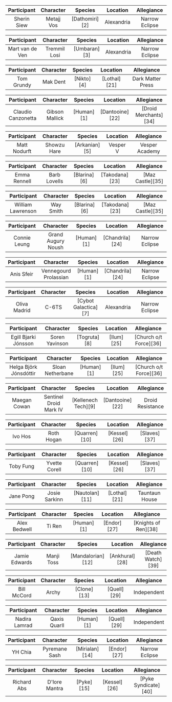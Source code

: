 |       Participant      |        Character       |     Species          |   Location      |        Allegiance       |
|:----------------------:|:----------------------:|:--------------------:|:---------------:|:-----------------------:|
|       Sherin Siew      |       Metajj Vos       |    [Dathomiri][2]    |   Alexandria    |      Narrow Eclipse     |

|       Participant      |        Character       |     Species          |   Location      |        Allegiance       |
|:----------------------:|:----------------------:|:--------------------:|:---------------:|:-----------------------:|
|     Mart van de Ven    |      Tremmil Losi      |     [Umbaran][3]     |   Alexandria    |      Narrow Eclipse     |

|       Participant      |        Character       |     Species          |   Location      |        Allegiance       |
|:----------------------:|:----------------------:|:--------------------:|:---------------:|:-----------------------:|
|       Tom Grundy       |        Mak Dent        |      [Nikto][4]      |   [Lothal][21]  |     Dark Matter Press   |

|       Participant      |        Character       |     Species          |   Location      |        Allegiance       |
|:----------------------:|:----------------------:|:--------------------:|:---------------:|:-----------------------:|
|   Claudio Canzonetta   |     Gibson Mallick     |      [Human][1]      | [Dantooine][22] |   [Droid Merchants][34] |

|       Participant      |        Character       |     Species          |   Location      |        Allegiance       |
|:----------------------:|:----------------------:|:--------------------:|:---------------:|:-----------------------:|
|      Matt Nodurft      |       Showzu Hare      |     [Arkanian][5]    |    Vesper V     |      Vesper Academy     |

|       Participant      |        Character       |     Species          |   Location      |        Allegiance       |
|:----------------------:|:----------------------:|:--------------------:|:---------------:|:-----------------------:|
|      Emma Rennell      |      Barb Lovells      |     [Blarina][6]     |  [Takodana][23] |     [Maz Castle][35]    |

|       Participant      |        Character       |     Species          |   Location      |        Allegiance       |
|:----------------------:|:----------------------:|:--------------------:|:---------------:|:-----------------------:|
|    William Lawrenson   |        Way Smith       |     [Blarina][6]     |  [Takodana][23] |     [Maz Castle][35]    |

|       Participant      |        Character       |     Species          |   Location      |        Allegiance       |
|:----------------------:|:----------------------:|:--------------------:|:---------------:|:-----------------------:|
|      Connie Leung      |   Grand Augury Noush   |      [Human][1]      | [Chandrila][24] |      Narrow Eclipse     |

|       Participant      |        Character       |     Species          |   Location      |        Allegiance       |
|:----------------------:|:----------------------:|:--------------------:|:---------------:|:-----------------------:|
|       Anis Sfeir       |  Vennegourd Prolassian |      [Human][1]      | [Chandrila][24] |      Narrow Eclipse     |

|       Participant      |        Character       |     Species          |   Location      |        Allegiance       |
|:----------------------:|:----------------------:|:--------------------:|:---------------:|:-----------------------:|
|      Oliva Madrid      |          C-6TS         | [Cybot Galactica][7] |   Alexandria    |      Narrow Eclipse     |

|       Participant      |        Character       |     Species          |   Location      |        Allegiance       |
|:----------------------:|:----------------------:|:--------------------:|:---------------:|:-----------------------:|
|  Egill Bjarki Jónsson  |     Soren Yavinson     |     [Togruta][8]     |    [Ilum][25]   |  [Church o/t Force][36] |

|       Participant      |        Character       |     Species          |   Location      |        Allegiance       |
|:----------------------:|:----------------------:|:--------------------:|:---------------:|:-----------------------:|
| Helga Björk Jónsdóttir |    Sloan Netherbane    |      [Human][1]      |    [Ilum][25]   |  [Church o/t Force][36] |

|       Participant      |        Character       |     Species          |   Location      |        Allegiance       |
|:----------------------:|:----------------------:|:--------------------:|:---------------:|:-----------------------:|
|      Maegan Cowan      | Sentinel Droid Mark IV |  [Kellenech Tech][9] |  [Dantooine][22]|     Droid Resistance    |

|       Participant      |        Character       |     Species          |   Location      |        Allegiance       |
|:----------------------:|:----------------------:|:--------------------:|:---------------:|:-----------------------:|
|         Ivo Hos        |       Roth Hogan       |     [Quarren][10]    |   [Kessel][26]  |       [Slaves][37]      |

|       Participant      |        Character       |     Species          |   Location      |        Allegiance       |
|:----------------------:|:----------------------:|:--------------------:|:---------------:|:-----------------------:|
|        Toby Fung       |      Yvette Corell     |     [Quarren][10]    |   [Kessel][26]  |       [Slaves][37]      |

|       Participant      |        Character       |     Species          |   Location      |        Allegiance       |
|:----------------------:|:----------------------:|:--------------------:|:---------------:|:-----------------------:|
|        Jane Pong       |      Josie Sarkinn     |     [Nautolan][11]   |   [Lothal][21]  |      Tauntaun House     |

|       Participant      |        Character       |     Species          |   Location      |        Allegiance       |
|:----------------------:|:----------------------:|:--------------------:|:---------------:|:-----------------------:|
|      Alex Bedwell      |         Ti Ren         |      [Human][1]      |    [Endor][27]  |   [Knights of Ren][38]  |

|       Participant      |        Character       |     Species          |   Location      |        Allegiance       |
|:----------------------:|:----------------------:|:--------------------:|:---------------:|:-----------------------:|
|      Jamie Edwards     |       Manji Toss       |   [Mandalorian][12]  |  [Ankhural][28] |     [Death Watch][39]   |

|       Participant      |        Character       |     Species          |   Location      |        Allegiance       |
|:----------------------:|:----------------------:|:--------------------:|:---------------:|:-----------------------:|
|       Bill McCord      |          Archy         |      [Clone][13]     |    [Quell][29]  |       Independent       |

|       Participant      |        Character       |     Species          |   Location      |        Allegiance       |
|:----------------------:|:----------------------:|:--------------------:|:---------------:|:-----------------------:|
|      Nadira Lamrad     |      Qaxis Quarll      |      [Human][1]      |    [Quell][29]  |       Independent       |

|       Participant      |        Character       |     Species          |   Location      |        Allegiance       |
|:----------------------:|:----------------------:|:--------------------:|:---------------:|:-----------------------:|
|         YH Chia        |      Pyremane Sash     |     [Mirialan][14]   |    [Endor][27]  |      Narrow Eclipse     |

|       Participant      |        Character       |     Species          |   Location      |        Allegiance       |
|:----------------------:|:----------------------:|:--------------------:|:---------------:|:-----------------------:|
|       Richard Abs      |      D'lore Mantra     |       [Pyke][15]     |   [Kessel][26]  |   [Pyke Syndicate][40]  |